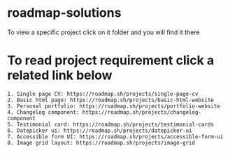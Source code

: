 # roadmap-solutions
To view a specific project click on it folder and you will find it there

# To read project requirement click a related link below
    1. Single page CV: https://roadmap.sh/projects/single-page-cv
    2. Basic html page: https://roadmap.sh/projects/basic-html-website
    3. Personal portfolio: https://roadmap.sh/projects/portfolio-website
    4. Changelog component: https://roadmap.sh/projects/changelog-component
    5. Testimonial card: https://roadmap.sh/projects/testimonial-cards
    6. Datepicker ui: https://roadmap.sh/projects/datepicker-ui
    7. Accessible form UI: https://roadmap.sh/projects/accessible-form-ui
    8. Image grid layout: https://roadmap.sh/projects/image-grid